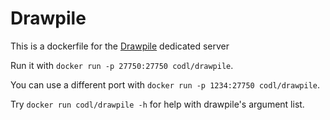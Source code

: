 # Drawpile

This is a dockerfile for the [Drawpile][] dedicated server

Run it with `docker run -p 27750:27750 codl/drawpile`.

You can use a different port with `docker run -p 1234:27750 codl/drawpile`.

Try `docker run codl/drawpile -h` for help with drawpile's argument list.

[drawpile]: https://drawpile.net/
